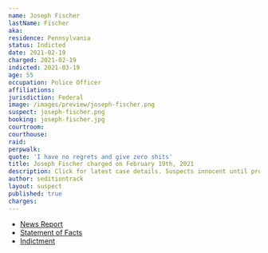 ```yaml
---
name: Joseph Fischer
lastName: Fischer
aka:
residence: Pennsylvania
status: Indicted
date: 2021-02-19
charged: 2021-02-19
indicted: 2021-03-19
age: 55
occupation: Police Officer
affiliations:
jurisdiction: Federal
image: /images/preview/joseph-fischer.png
suspect: joseph-fischer.png
booking: joseph-fischer.jpg
courtroom:
courthouse:
raid:
perpwalk:
quote: 'I have no regrets and give zero shits'
title: Joseph Fischer charged on February 19th, 2021
description: Click for latest case details. Suspects innocent until proven guilty.
author: seditiontrack
layout: suspect
published: true
charges:
---
```


- [News Report](https://www.washingtonpost.com/nation/2021/02/21/officer-joseph-fischer-charged-capitol-riots/)
- [Statement of Facts](https://www.justice.gov/usao-dc/case-multi-defendant/file/1369301/download)
- [Indictment](https://www.courtlistener.com/recap/gov.uscourts.dcd.229085/gov.uscourts.dcd.229085.12.0_1.pdf)
